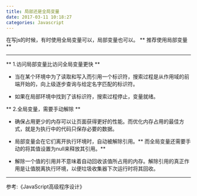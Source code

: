 ```yaml
---
title: 局部还是全局变量
date: 2017-03-11 10:18:27
categories: Javascript
---
```

在写js的时候，有时使用全局变量可以，局部变量也可以。
** 推荐使用局部变量 **

**************

** 1.访问局部变量比访问全局变量更快 **

- 当在某个环境中为了读取和写入而引用一个标识符，搜索过程是从作用域的前端开始的，向上级逐步查询与给定名字匹配的标识符。

- 如果在局部环境中找到了该标识符，搜索过程停止，变量就绪。

** 2.全局变量，需要手动解除 **

- 确保占用更少的内存可以让页面获得更好的性能。而优化内存占用的最佳方式，就是为执行中的代码只保存必要的数据。

- 局部变量会在它们离开执行环境时，自动被解除引用。** 而全局变量还需要手动的将其值设置为null来释放其引用。**

- 解除一个值的引用并不意味着自动回收该值所占用的内存。解除引用的真正作用是让值脱离执行环境，以便垃圾收集器下次运行时将其回收。

**************

参考:《JavaScript高级程序设计》

